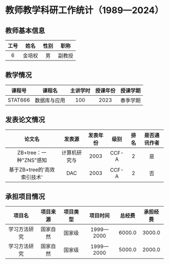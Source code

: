 # 教师教学科研工作统计（1989—2024）
## 教师基本信息
| 工号 | 姓名 | 性别 | 职称 |
| :----: | :----: | :----: | :----: |
| 6 | 金培权 | 男 | 副教授 |
## 教学情况
| 课程号 | 课程名 | 主讲学时 | 授课年份 | 授课学期 |
| :----: | :----: | :----: | :----: | :----: |
| STAT666 | 数据库与应用 | 100 | 2023 | 春季学期 | 
## 发表论文情况
| 论文名 | 发表源 | 发表年份 | 级别 | 排名 | 是否通讯作者 |
| :----: | :----: | :----: | :----: | :----: | :----: |
| ZB+tree：一种"ZNS"感知 | 计算机研究与 | 2003 | CCF-A | 2 | 是 | 
| 基于ZB+tree的'高效索引技术' | DAC | 2003 | CCF-A | 2 | 否 | 
## 承担项目情况
| 项目名 | 项目来源 | 项目类型 | 项目时间 | 总经费 | 承担经费 |
| :----: | :----: | :----: | :----: | :----: | :----: |
| 学习方法研究 | 国家自然 | 国家级 | 1999—2000 | 6000.0 | 3000.0 |
| 学习方法研究 | 国家自然 | 国家级 | 1999—2000 | 5000.0 | 2000.0 |

